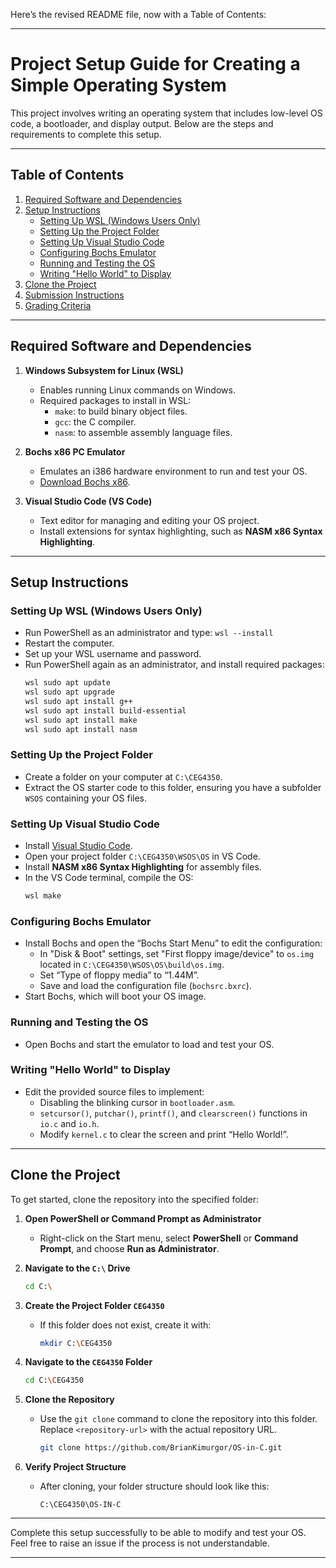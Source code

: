 Here’s the revised README file, now with a Table of Contents:

---

# Project Setup Guide for Creating a Simple Operating System

This project involves writing an operating system that includes low-level OS code, a bootloader, and display output. Below are the steps and requirements to complete this setup.

---

## Table of Contents

1. [Required Software and Dependencies](#required-software-and-dependencies)
2. [Setup Instructions](#setup-instructions)
   - [Setting Up WSL (Windows Users Only)](#setting-up-wsl-windows-users-only)
   - [Setting Up the Project Folder](#setting-up-the-project-folder)
   - [Setting Up Visual Studio Code](#setting-up-visual-studio-code)
   - [Configuring Bochs Emulator](#configuring-bochs-emulator)
   - [Running and Testing the OS](#running-and-testing-the-os)
   - [Writing "Hello World" to Display](#writing-hello-world-to-display)
3. [Clone the Project](#clone-the-project)
4. [Submission Instructions](#submission-instructions)
5. [Grading Criteria](#grading-criteria)

---

## Required Software and Dependencies

1. **Windows Subsystem for Linux (WSL)**
   - Enables running Linux commands on Windows.
   - Required packages to install in WSL:
     - `make`: to build binary object files.
     - `gcc`: the C compiler.
     - `nasm`: to assemble assembly language files.

2. **Bochs x86 PC Emulator**
   - Emulates an i386 hardware environment to run and test your OS.
   - [Download Bochs x86](https://bochs.sourceforge.io/getcurrent.html).

3. **Visual Studio Code (VS Code)**
   - Text editor for managing and editing your OS project.
   - Install extensions for syntax highlighting, such as **NASM x86 Syntax Highlighting**.

---

## Setup Instructions

### Setting Up WSL (Windows Users Only)
   - Run PowerShell as an administrator and type: `wsl --install`
   - Restart the computer.
   - Set up your WSL username and password.
   - Run PowerShell again as an administrator, and install required packages:
     ```bash
     wsl sudo apt update
     wsl sudo apt upgrade
     wsl sudo apt install g++
     wsl sudo apt install build-essential
     wsl sudo apt install make
     wsl sudo apt install nasm
     ```

### Setting Up the Project Folder
   - Create a folder on your computer at `C:\CEG4350`.
   - Extract the OS starter code to this folder, ensuring you have a subfolder `WSOS` containing your OS files.

### Setting Up Visual Studio Code
   - Install [Visual Studio Code](https://code.visualstudio.com/).
   - Open your project folder `C:\CEG4350\WSOS\OS` in VS Code.
   - Install **NASM x86 Syntax Highlighting** for assembly files.
   - In the VS Code terminal, compile the OS:
     ```bash
     wsl make
     ```

### Configuring Bochs Emulator
   - Install Bochs and open the “Bochs Start Menu” to edit the configuration:
     - In "Disk & Boot" settings, set "First floppy image/device" to `os.img` located in `C:\CEG4350\WSOS\OS\build\os.img`.
     - Set “Type of floppy media” to “1.44M”.
     - Save and load the configuration file (`bochsrc.bxrc`).
   - Start Bochs, which will boot your OS image.

### Running and Testing the OS
   - Open Bochs and start the emulator to load and test your OS.

### Writing "Hello World" to Display
   - Edit the provided source files to implement:
     - Disabling the blinking cursor in `bootloader.asm`.
     - `setcursor()`, `putchar()`, `printf()`, and `clearscreen()` functions in `io.c` and `io.h`.
     - Modify `kernel.c` to clear the screen and print “Hello World!”.

---

## Clone the Project

To get started, clone the repository into the specified folder:

1. **Open PowerShell or Command Prompt as Administrator**
   - Right-click on the Start menu, select **PowerShell** or **Command Prompt**, and choose **Run as Administrator**.

2. **Navigate to the `C:\` Drive**

   ```bash
   cd C:\
   ```

3. **Create the Project Folder `CEG4350`**

   - If this folder does not exist, create it with:
     ```bash
     mkdir C:\CEG4350
     ```

4. **Navigate to the `CEG4350` Folder**

   ```bash
   cd C:\CEG4350
   ```

5. **Clone the Repository**

   - Use the `git clone` command to clone the repository into this folder. Replace `<repository-url>` with the actual repository URL.
     ```bash
     git clone https://github.com/BrianKimurgor/OS-in-C.git
     ```

6. **Verify Project Structure**

   - After cloning, your folder structure should look like this:
     ```
     C:\CEG4350\OS-IN-C
     ```

---

Complete this setup successfully to be able to modify and test your OS. Feel free
to raise an issue if the process is not understandable.

---